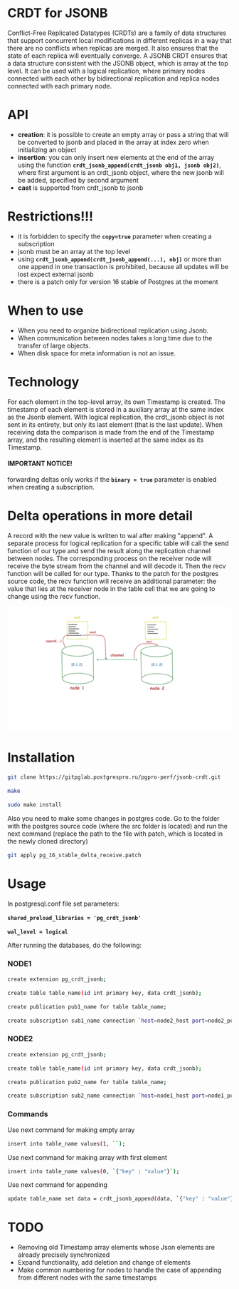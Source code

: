 # CRDT for JSONB

Conflict-Free Replicated Datatypes (CRDTs) are a family of data structures that support concurrent local modifications in different replicas in a way that there are no conflicts when replicas are merged. It also ensures that the state of each replica will eventually converge. A JSONB CRDT ensures that a data structure consistent with the JSONB object, which is array at the top level.
It can be used with a logical replication, where primary nodes connected with each other by bidirectional replication and replica nodes connected with each primary node.

# API

- **creation**: it is possible to create an empty array or pass a string that will be converted to jsonb and placed in the array at index zero when initializing an object
- **insertion**: you can only insert new elements at the end of the array using the function **`crdt_jsonb_append(crdt_jsonb obj1, jsonb obj2)`**, where first argument is an crdt_jsonb object, where the new jsonb will be added, specified by second argument
- **cast** is supported from crdt_jsonb to jsonb

# Restrictions!!!

- it is forbidden to specify the **`copy=true`** parameter when creating a subscription 
- jsonb must be an array at the top level
- using **`crdt_jsonb_append(crdt_jsonb_append(...), obj)`** or more than one append in one transaction is prohibited, because all updates will be lost expect external jsonb
- there is a patch only for version 16 stable of Postgres at the moment

# When to use
- When you need to organize bidirectional replication using Jsonb.
- When communication between nodes takes a long time due to the transfer of large objects.
- When disk space for meta information is not an issue.

# Technology

For each element in the top-level array, its own Timestamp is created. The timestamp of each element is stored in a auxiliary array at the same index as the Jsonb element.
With logical replication, the crdt_jsonb object is not sent in its entirety, but only its last element (that is the last update). When receiving data the comparison is made from the end of the Timestamp array, and the resulting element is inserted at the same index as its Timestamp.
#### IMPORTANT NOTICE!
forwarding deltas only works if the **`binary = true`** parameter is enabled when creating a subscription.

# Delta operations in more detail

A record with the new value is written to wal after making "append". A separate process for logical replication for a specific table will call the send function of our type and send the result along the replication channel between nodes. The corresponding process on the receiver node will receive the byte stream from the channel and will decode it. Then the recv function will be called for our type. Thanks to the patch for the postgres source code, the recv function will receive an additional parameter: the value that lies at the receiver node in the table cell that we are going to change using the recv function.

![Schema](./replication.webp)


# Installation

```bash
git clone https://gitpglab.postgrespro.ru/pgpro-perf/jsonb-crdt.git
`````

```bash
make
````

```bash
sudo make install
````

Also you need to make some changes in postgres code. Go to the folder with the postgres source code (where the src folder is located) and run the next command (replace the path to the file with patch, which is located in the newly cloned directory)

```bash
git apply pg_16_stable_delta_receive.patch
````

# Usage

In postgresql.conf file set parameters:

**`shared_preload_libraries = 'pg_crdt_jsonb'`**

**`wal_level = logical`**

After running the databases, do the following:

### NODE1

```bash
create extension pg_crdt_jsonb;
````

```bash
create table table_name(id int primary key, data crdt_jsonb);
````

```bash
create publication pub1_name for table table_name;
````

```bash
create subscription sub1_name connection `host=node2_host port=node2_port dbname=postgres` publication pub2_name with (create_slot=true, copy_data = false, origin = none, binary = true);
````

### NODE2

```bash
create extension pg_crdt_jsonb;
````

```bash
create table table_name(id int primary key, data crdt_jsonb);
````

```bash
create publication pub2_name for table table_name;
````

```bash
create subscription sub2_name connection `host=node1_host port=node1_port dbname=postgres` publication pub1_name with (create_slot=true, copy_data = false, origin = none, binary = true);
````

### Commands

Use next command for making empty array

```bash
insert into table_name values(1, ``);
````

Use next command for making array with first element

```bash
insert into table_name values(0, `{"key" : "value"}`);
````

Use next command for appending

```bash
update table_name set data = crdt_jsonb_append(data, `{"key" : "value"}`) where id = 0;
````

# TODO
- Removing old Timestamp array elements whose Json elements are already precisely synchronized
- Expand functionality, add deletion and change of elements
- Make common numbering for nodes to handle the case of appending from different nodes with the same timestamps
